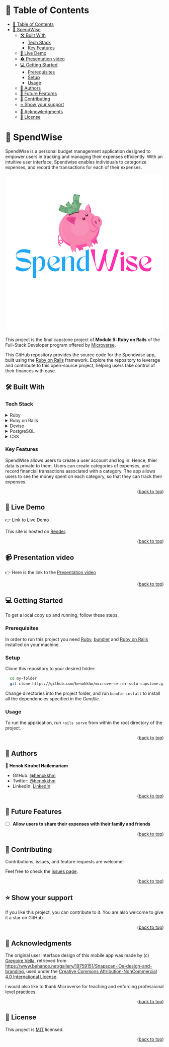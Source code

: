 
<a name="readme-top"></a>

<!-- TABLE OF CONTENTS -->

# 📗 Table of Contents

- [📗 Table of Contents](#-table-of-contents)
- [📖 SpendWise ](#-spendwise-)
  - [🛠 Built With ](#-built-with-)
    - [Tech Stack ](#tech-stack-)
    - [Key Features ](#key-features-)
  - [🚀 Live Demo ](#-live-demo-)
  - [� Presentation video ](#-presentation-video-)
  - [💻 Getting Started ](#-getting-started-)
    - [Prerequisites](#prerequisites)
    - [Setup](#setup)
    - [Usage](#usage)
  - [👥 Authors ](#-authors-)
  - [🔭 Future Features ](#-future-features-)
  - [🤝 Contributing ](#-contributing-)
  - [⭐️ Show your support ](#️-show-your-support-)
  - [🙏 Acknowledgments ](#-acknowledgments-)
  - [📝 License ](#-license-)

<!-- PROJECT DESCRIPTION -->

# 📖 SpendWise <a name="about-project"></a>

SpendWise is a personal budget management application designed to empower users in tracking and managing their expenses efficiently. With an intuitive user interface, Spendwise enables individuals to categorize expenses, and record the transactions for each of their expenses.
 
<div style="text-align:center;">
  <img src="app/assets/images/spendwise-logo.png" alt="Spendwise Logo" />
</div>

This project is the final capstone project of **Module 5: Ruby on Rails** of the Full-Stack Developer program offered by [Microverse](https://www.microverse.org/). 
 
This GitHub repository provides the source code for the Spendwise app, built using the [Ruby on Rails](https://rubyonrails.org/) framework.  Explore the repository to leverage and contribute to this open-source project, helping users take control of their finances with ease.

## 🛠 Built With <a name="built-with"></a>

### Tech Stack <a name="tech-stack"></a>

<details>
<summary>Ruby</summary>
  <ul>
    <li><a href="https://www.ruby-lang.org/en/">Ruby</a></li>
  </ul>
</details>

<details>
<summary>Ruby on Rails</summary>
  <ul>
    <li><a href="https://rubyonrails.org/">Ruby on Rails</a></li>
  </ul>
</details>

<details>
<summary>Devise</summary>
  <ul>
    <li><a href="https://github.com/heartcombo/devise">Devise</a></li>
  </ul>
</details>

<details>
<summary>PostgreSQL</summary>
  <ul>
    <li><a href="https://www.postgresql.org/">PostgreSQL</a></li>
  </ul>
</details>

<details>
<summary>CSS</summary>
  <ul>
    <li><a href="https://developer.mozilla.org/en-US/docs/Web/CSS">CSS</a></li>
  </ul>
</details>

<!-- Features -->

### Key Features <a name="key-features"></a>

SpendWise allows users to create a user account and log in. Hence, thier data is private to them. Users can create categories of expenses, and record financial transactions associated with a category. The app allows users to see the money spent on each category, so that they can track their expenses.

<p align="right">(<a href="#readme-top">back to top</a>)</p>

<!-- LIVE DEMO -->

## 🚀 Live Demo <a name="live-demo"></a>

👉 Link to Live Demo

This site is hosted on [Render](https://spendwise-3ghi.onrender.com).

<p align="right">(<a href="#readme-top">back to top</a>)</p>

<!-- PRESENTATION VIDEO -->

## 📹 Presentation video <a name="presentation-video"></a>

👉 Here is the link to the [Presentation video](https://www.loom.com/share/25159e6d47df42658bc596b947804b3b?sid=f442b45c-9dcc-4da2-bd76-1324faa4de8f)


<p align="right">(<a href="#readme-top">back to top</a>)</p>

<!-- GETTING STARTED -->

## 💻 Getting Started <a name="getting-started"></a>

To get a local copy up and running, follow these steps.

### Prerequisites

In order to run this project you need [Ruby](https://www.ruby-lang.org/en/documentation/installation/), [bundler](https://bundler.io/) and [Ruby on Rails](https://guides.rubyonrails.org/v5.0/getting_started.html) installed on your machine. 

### Setup

Clone this repository to your desired folder:

```sh
  cd my-folder
  git clone https://github.com/henokkhm/microverse-ror-solo-capstone.git
```

Change directories into the project folder, and run `bundle install` to install all the dependencies specified in the *Gemfile*.

### Usage

To run the appkication, run `rails serve` from within the root directory of the project.


<p align="right">(<a href="#readme-top">back to top</a>)</p>

<!-- AUTHORS -->

## 👥 Authors <a name="authors"></a>


👤 **Henok Kirubel Hailemariam**

- GitHub: [@henokkhm](https://github.com/henokkhm)
- Twitter: [@henokkhm](https://twitter.com/henokkhm)
- LinkedIn: [LinkedIn](https://www.linkedin.com/in/henokkhm/)

<p align="right">(<a href="#readme-top">back to top</a>)</p>

<!-- FUTURE FEATURES -->

## 🔭 Future Features <a name="future-features"></a>

- [ ] **Allow users to share their expenses with their family and friends**

<p align="right">(<a href="#readme-top">back to top</a>)</p>

<!-- CONTRIBUTING -->

## 🤝 Contributing <a name="contributing"></a>

Contributions, issues, and feature requests are welcome!

Feel free to check the [issues page](../../issues/).

<p align="right">(<a href="#readme-top">back to top</a>)</p>

<!-- SUPPORT -->

## ⭐️ Show your support <a name="support"></a>


If you like this project, you can contribute to it. You are also welcome to give it a star on GitHub.

<p align="right">(<a href="#readme-top">back to top</a>)</p>

<!-- ACKNOWLEDGEMENTS -->

## 🙏 Acknowledgments <a name="acknowledgements"></a>

The original user interface design of this mobile app was made by (c) [Gregoire Vella](https://www.behance.net/gregoirevella), retrieved from https://www.behance.net/gallery/19759151/Snapscan-iOs-design-and-branding, used under the [Creative Commons Attribution-NonCommercial 4.0 International License](https://creativecommons.org/licenses/by-nc/4.0/).

I would also like to thank Microverse for teaching and enforcing professional level practices.

<p align="right">(<a href="#readme-top">back to top</a>)</p>

<!-- LICENSE -->

## 📝 License <a name="license"></a>

This project is [MIT](./LICENSE) licensed.

<p align="right">(<a href="#readme-top">back to top</a>)</p>
